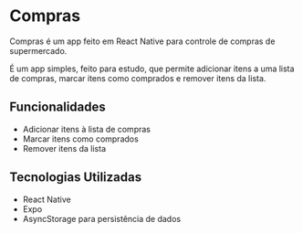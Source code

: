 # Compras

Compras é um app feito em React Native para controle de compras de supermercado.

É um app simples, feito para estudo, que permite adicionar itens a uma lista de compras, marcar itens como comprados e remover itens da lista.

## Funcionalidades

- Adicionar itens à lista de compras
- Marcar itens como comprados
- Remover itens da lista

## Tecnologias Utilizadas

- React Native
- Expo
- AsyncStorage para persistência de dados

